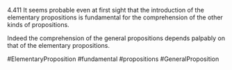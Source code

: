 4.411 It seems probable even at first sight that the introduction of the elementary propositions is fundamental for the comprehension of the other kinds of propositions. 

Indeed the comprehension of the general propositions depends palpably on that of the elementary propositions.

#ElementaryProposition #fundamental #propositions #GeneralProposition 